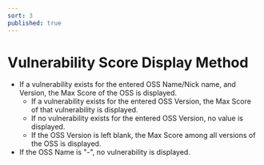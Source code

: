 ```yaml
---
sort: 3
published: true
---
```


# Vulnerability Score Display Method

- If a vulnerability exists for the entered OSS Name/Nick name, and Version, the Max Score of the OSS is displayed.
  - If a vulnerability exists for the entered OSS Version, the Max Score of that vulnerability is displayed.
  - If no vulnerability exists for the entered OSS Version, no value is displayed.
  - If the OSS Version is left blank, the Max Score among all versions of the OSS is displayed.
- If the OSS Name is "-", no vulnerability is displayed.


